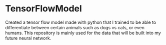 # TensorFlowModel
Created a tensor flow model made with python that I trained to be able to differentiate between certain animals such as dogs vs cats, or even humans. This repository is mainly used for the data that will be built into my future neural network. 
